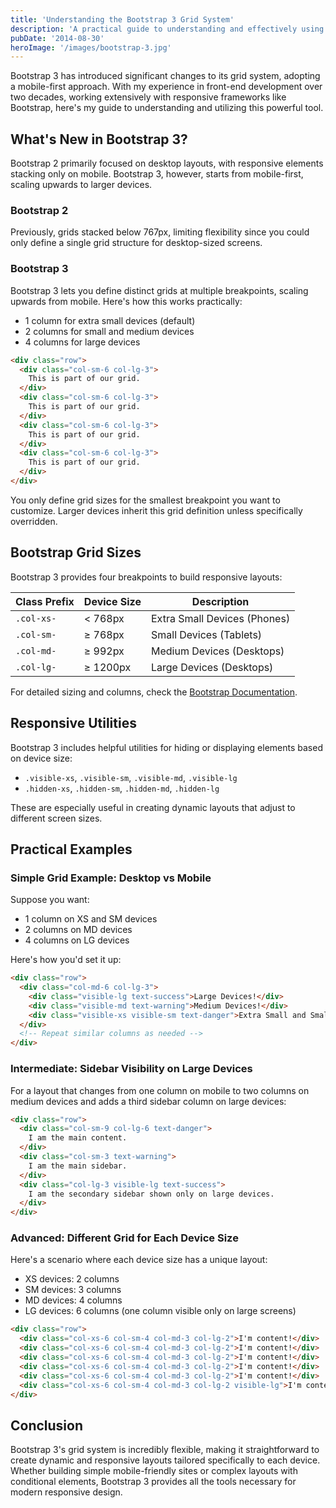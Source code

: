 ```yaml
---
title: 'Understanding the Bootstrap 3 Grid System'
description: 'A practical guide to understanding and effectively using the Bootstrap 3 grid system for responsive web design.'
pubDate: '2014-08-30'
heroImage: '/images/bootstrap-3.jpg'
---
```


Bootstrap 3 has introduced significant changes to its grid system, adopting a mobile-first approach. With my experience in front-end development over two decades, working extensively with responsive frameworks like Bootstrap, here's my guide to understanding and utilizing this powerful tool.

## What's New in Bootstrap 3?

Bootstrap 2 primarily focused on desktop layouts, with responsive elements stacking only on mobile. Bootstrap 3, however, starts from mobile-first, scaling upwards to larger devices.

### Bootstrap 2

Previously, grids stacked below 767px, limiting flexibility since you could only define a single grid structure for desktop-sized screens.

### Bootstrap 3

Bootstrap 3 lets you define distinct grids at multiple breakpoints, scaling upwards from mobile. Here's how this works practically:

- 1 column for extra small devices (default)
- 2 columns for small and medium devices
- 4 columns for large devices

```html
<div class="row">
  <div class="col-sm-6 col-lg-3">
    This is part of our grid.
  </div>
  <div class="col-sm-6 col-lg-3">
    This is part of our grid.
  </div>
  <div class="col-sm-6 col-lg-3">
    This is part of our grid.
  </div>	
  <div class="col-sm-6 col-lg-3">
    This is part of our grid.
  </div>	
</div>
```

You only define grid sizes for the smallest breakpoint you want to customize. Larger devices inherit this grid definition unless specifically overridden.

## Bootstrap Grid Sizes

Bootstrap 3 provides four breakpoints to build responsive layouts:

| Class Prefix | Device Size   | Description                 |
| ------------ | ------------- | --------------------------- |
| `.col-xs-`   | < 768px       | Extra Small Devices (Phones)|
| `.col-sm-`   | ≥ 768px       | Small Devices (Tablets)     |
| `.col-md-`   | ≥ 992px       | Medium Devices (Desktops)   |
| `.col-lg-`   | ≥ 1200px      | Large Devices (Desktops)    |

For detailed sizing and columns, check the [Bootstrap Documentation](https://getbootstrap.com/docs/3.4/css/#grid).

## Responsive Utilities

Bootstrap 3 includes helpful utilities for hiding or displaying elements based on device size:

- `.visible-xs`, `.visible-sm`, `.visible-md`, `.visible-lg`
- `.hidden-xs`, `.hidden-sm`, `.hidden-md`, `.hidden-lg`

These are especially useful in creating dynamic layouts that adjust to different screen sizes.

## Practical Examples

### Simple Grid Example: Desktop vs Mobile

Suppose you want:

- 1 column on XS and SM devices
- 2 columns on MD devices
- 4 columns on LG devices

Here's how you'd set it up:

```html
<div class="row">
  <div class="col-md-6 col-lg-3">
    <div class="visible-lg text-success">Large Devices!</div>
    <div class="visible-md text-warning">Medium Devices!</div>
    <div class="visible-xs visible-sm text-danger">Extra Small and Small Devices</div>
  </div>
  <!-- Repeat similar columns as needed -->
</div>
```

### Intermediate: Sidebar Visibility on Large Devices

For a layout that changes from one column on mobile to two columns on medium devices and adds a third sidebar column on large devices:

```html
<div class="row">
  <div class="col-sm-9 col-lg-6 text-danger">
    I am the main content.
  </div>
  <div class="col-sm-3 text-warning">
    I am the main sidebar.
  </div>
  <div class="col-lg-3 visible-lg text-success">
    I am the secondary sidebar shown only on large devices.
  </div>
</div>
```

### Advanced: Different Grid for Each Device Size

Here's a scenario where each device size has a unique layout:

- XS devices: 2 columns
- SM devices: 3 columns
- MD devices: 4 columns
- LG devices: 6 columns (one column visible only on large screens)

```html
<div class="row">
  <div class="col-xs-6 col-sm-4 col-md-3 col-lg-2">I'm content!</div>
  <div class="col-xs-6 col-sm-4 col-md-3 col-lg-2">I'm content!</div>
  <div class="col-xs-6 col-sm-4 col-md-3 col-lg-2">I'm content!</div>
  <div class="col-xs-6 col-sm-4 col-md-3 col-lg-2">I'm content!</div>
  <div class="col-xs-6 col-sm-4 col-md-3 col-lg-2">I'm content!</div>
  <div class="col-xs-6 col-sm-4 col-md-3 col-lg-2 visible-lg">I'm content only visible on large devices!</div>
</div>
```

## Conclusion

Bootstrap 3's grid system is incredibly flexible, making it straightforward to create dynamic and responsive layouts tailored specifically to each device. Whether building simple mobile-friendly sites or complex layouts with conditional elements, Bootstrap 3 provides all the tools necessary for modern responsive design.
